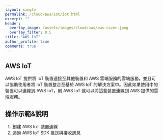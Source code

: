 ```yaml
---
layout: single
permalink: /cloud/aws/iot/iot.html
excerpt: ""
header:
  overlay_image: /assets/images/cloud/aws/aws-cover.jpeg
  overlay_filter: 0.5
title: "AWS IoT"
author_profile: true
comments: true
---
```


## AWS IoT

AWS IoT 提供將 IoT 裝置連接至其他裝置和 AWS 雲端服務的雲端服務，並且可以協助使用者將 IoT 裝置整合至基於 AWS IoT 的解決方案中。因此如果使用中的裝置可以連線到 AWS IoT，則 AWS IoT 就可以將這些裝置連線到 AWS 提供的雲端服務。


## 操作示範&說明

1. 創建 AWS IoT 裝置連線
2. 透過 AWS IoT SDK 推送與接收訊息
